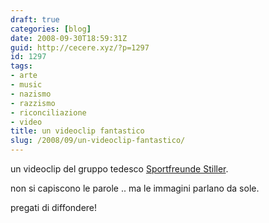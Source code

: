 ```yaml
---
draft: true
categories: [blog]
date: 2008-09-30T18:59:31Z
guid: http://cecere.xyz/?p=1297
id: 1297
tags:
- arte
- music
- nazismo
- razzismo
- riconciliazione
- video
title: un videoclip fantastico
slug: /2008/09/un-videoclip-fantastico/
---
```


un videoclip del gruppo tedesco [Sportfreunde Stiller](http://it.wikipedia.org/wiki/Sportfreunde_Stiller).

non si capiscono le parole .. ma le immagini parlano da sole.

pregati di diffondere!